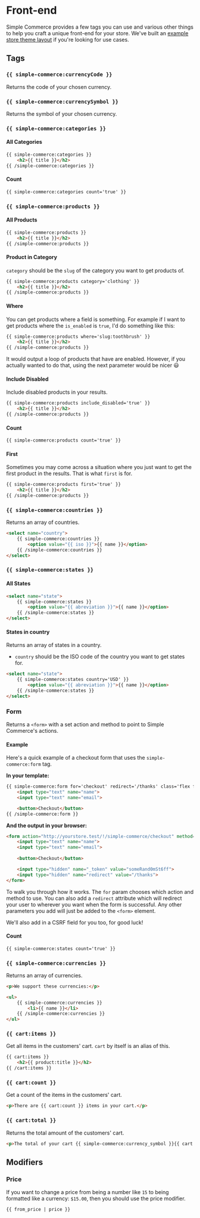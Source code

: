 # Front-end

Simple Commerce provides a few tags you can use and various other things to help you craft a unique front-end for your store. We've built an [example store theme layout](https://github.com/doublethreedigital/simple-commerce-example) if you're looking for use cases.

## Tags

### `{{ simple-commerce:currencyCode }}`

Returns the code of your chosen currency.

### `{{ simple-commerce:currencySymbol }}`

Returns the symbol of your chosen currency.

### `{{ simple-commerce:categories }}`

#### All Categories

```html
{{ simple-commerce:categories }}
    <h2>{{ title }}</h2>
{{ /simple-commerce:categories }}
```

#### Count

```html
{{ simple-commerce:categories count='true' }}
```

### `{{ simple-commerce:products }}`

#### All Products

```html
{{ simple-commerce:products }}
    <h2>{{ title }}</h2>
{{ /simple-commerce:products }}
```

#### Product in Category

`category` should be the `slug` of the category you want to get products of.

```html
{{ simple-commerce:products category='clothing' }}
    <h2>{{ title }}</h2>
{{ /simple-commerce:products }}
```

#### Where

You can get products where a field is something. For example if I want to get products where the `is_enabled` is `true`, I'd do something like this:

```html
{{ simple-commerce:products where='slug:toothbrush' }}
    <h2>{{ title }}</h2>
{{ /simple-commerce:products }}
```

It would output a loop of products that have are enabled. However, if you actually wanted to do that, using the next parameter would be nicer 😃

#### Include Disabled

Include disabled products in your results.

```html
{{ simple-commerce:products include_disabled='true' }}
    <h2>{{ title }}</h2>
{{ /simple-commerce:products }}
```

#### Count

```html
{{ simple-commerce:products count='true' }}
```

#### First

Sometimes you may come across a situation where you just want to get the first product in the results. That is what `first` is for.

```html
{{ simple-commerce:products first='true' }}
    <h2>{{ title }}</h2>
{{ /simple-commerce:products }}
```

### `{{ simple-commerce:countries }}`

Returns an array of countries.

```html
<select name="country">
    {{ simple-commerce:countries }}
        <option value="{{ iso }}">{{ name }}</option>
    {{ /simple-commerce:countries }}
</select>
```

### `{{ simple-commerce:states }}`

#### All States

```html
<select name="state">
    {{ simple-commerce:states }}
        <option value="{{ abreviation }}">{{ name }}</option>
    {{ /simple-commerce:states }}
</select>
```

#### States in country

Returns an array of states in a country.

* `country` should be the ISO code of the country you want to get states for.

```html
<select name="state">
    {{ simple-commerce:states country='USD' }}
        <option value="{{ abreviation }}">{{ name }}</option>
    {{ /simple-commerce:states }}
</select>
```

### Form

Returns a `<form>` with a set action and method to point to Simple Commerce's actions.

#### Example

Here's a quick example of a checkout form that uses the `simple-commerce:form` tag.

**In your template:**

```html
{{ simple-commerce:form for='checkout' redirect='/thanks' class='flex flex-col w-full' }}
    <input type="text" name="name">
    <input type="text" name="email">

    <button>Checkout</button>
{{ /simple-commerce:form }}
```

**And the output in your browser:**

```html
<form action="http://yourstore.test/!/simple-commerce/checkout" method="POST" class="flex flex-col w-full">
    <input type="text" name="name">
    <input type="text" name="email">
    
    <button>Checkout</button>

    <input type="hidden" name="_token" value="someRand0mSt6ff">
    <input type="hidden" name="redirect" value="/thanks">
</form>
```

To walk you through how it works. The `for` param chooses which action and method to use. You can also add a `redirect` attribute which will redirect your user to wherever you want when the form is successful. Any other parameters you add will just be added to the `<form>` element.

We'll also add in a CSRF field for you too, for good luck!

#### Count

```html
{{ simple-commerce:states count='true' }}
```

### `{{ simple-commerce:currencies }}`

Returns an array of currencies.

```html
<p>We support these currencies:</p>

<ul>
    {{ simple-commerce:currencies }}
        <li>{{ name }}</li>
    {{ /simple-commerce:currencies }}
</ul>
```

### `{{ cart:items }}`

Get all items in the customers' cart. `cart` by itself is an alias of this.

```html
{{ cart:items }}
    <h2>{{ product:title }}</h2>
{{ /cart:items }}
```

### `{{ cart:count }}`

Get a count of the items in the customers' cart.

```html
<p>There are {{ cart:count }} items in your cart.</p>
```

### `{{ cart:total }}`

Returns the total amount of the customers' cart.

```html
<p>The total of your cart {{ simple-commerce:currency_symbol }}{{ cart:count }}.</p>
```

## Modifiers

### Price

If you want to change a price from being a number like `15` to being formatted like a currency: `$15.00`, then you should use the price modifier.

```html
{{ from_price | price }}
```
